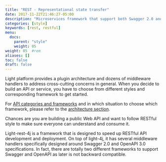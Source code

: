 ```yaml
---
title: "REST - Representational state transfer"
date: 2017-11-22T21:46:27-05:00
description: "Microservices framework that support both Swagger 2.0 and OpenAPI 3.0 specifications"
categories: [style]
keywords: [rest, restful]
menu:
  docs:
    parent: "style"
    weight: 05
weight: 05	#rem
aliases: []
toc: false
draft: false
---
```



Light platform provides a plugin architecture and dozens of middleware handlers to address cross-cutting
concerns in general. When you decide to build an API or service, you have to choose from different 
styles and corresponding framework to get started.
 
For [API categories and frameworks][] and in which situation to choose which framework, please refer to 
the [architecture section][]. 
 
Chances are you are building a public Web API and want to follow RESTful style to make sure everyone
can understand and consume it. 

Light-rest-4j is a framework that is designed to speed up RESTful API development and deployment. On
top of light-4j, it has several middleware handlers specifically designed around Swagger 2.0 and OpenAPI 
3.0 specifications. In fact, there are totally two different frameworks to support Swagger and OpenAPI
as later is not backward compatible. 



[API categories and frameworks]: /architecture/category/
[architecture section]: /architecture/
